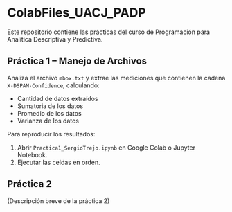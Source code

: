 # ColabFiles_UACJ_PADP
Este repositorio contiene las prácticas del curso de Programación para Analítica Descriptiva y Predictiva.

## Práctica 1 – Manejo de Archivos
Analiza el archivo `mbox.txt` y extrae las mediciones que contienen la cadena `X-DSPAM-Confidence`, calculando:
- Cantidad de datos extraídos
- Sumatoria de los datos
- Promedio de los datos
- Varianza de los datos

Para reproducir los resultados:
1. Abrir `Practica1_SergioTrejo.ipynb` en Google Colab o Jupyter Notebook.
2. Ejecutar las celdas en orden.

## Práctica 2
(Descripción breve de la práctica 2)

